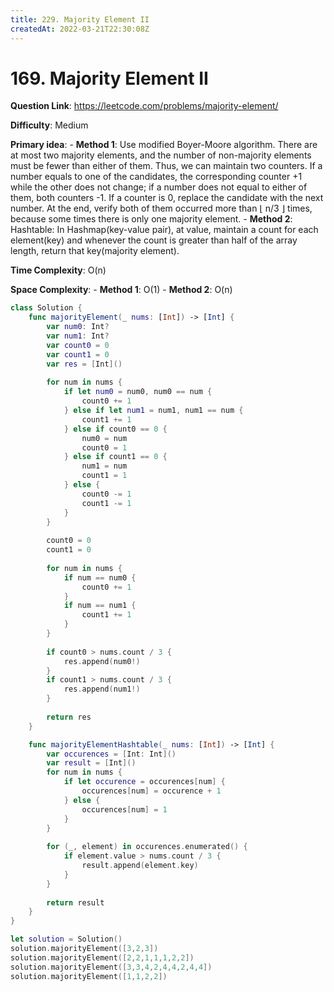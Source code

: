 ```yaml
---
title: 229. Majority Element II
createdAt: 2022-03-21T22:30:08Z
---
```


# 169. Majority Element II

**Question Link**: https://leetcode.com/problems/majority-element/

 **Difficulty**: Medium
 
 **Primary idea**: 
    - **Method 1**: Use modified Boyer-Moore algorithm. There are at most two majority elements, and the number of non-majority elements must be fewer than either of them. Thus, we can maintain two counters. If a number equals to one of the candidates, the corresponding counter +1 while the other does not change; if a number does not equal to either of them, both counters -1. If a counter is 0, replace the candidate with the next number. At the end, verify both of them occurred more than ⌊ n/3 ⌋ times, because some times there is only one majority element.
    - **Method 2**: Hashtable: In Hashmap(key-value pair), at value, maintain a count for each element(key) and whenever the count is greater than half of the array length, return that key(majority element). 
 
 **Time Complexity**: O(n) 
 
 **Space Complexity**: 
    - **Method 1**: O(1) 
    - **Method 2**: O(n)

```swift
class Solution {
    func majorityElement(_ nums: [Int]) -> [Int] {
        var num0: Int?
        var num1: Int?
        var count0 = 0
        var count1 = 0
        var res = [Int]()
        
        for num in nums {
            if let num0 = num0, num0 == num {
                count0 += 1
            } else if let num1 = num1, num1 == num {
                count1 += 1
            } else if count0 == 0 {
                num0 = num
                count0 = 1
            } else if count1 == 0 {
                num1 = num
                count1 = 1
            } else {
                count0 -= 1
                count1 -= 1
            }
        }
        
        count0 = 0
        count1 = 0
        
        for num in nums {
            if num == num0 {
                count0 += 1
            }
            if num == num1 {
                count1 += 1
            }
        }
        
        if count0 > nums.count / 3 {
            res.append(num0!)
        }
        if count1 > nums.count / 3 {
            res.append(num1!)
        }
        
        return res
    }

    func majorityElementHashtable(_ nums: [Int]) -> [Int] {
        var occurences = [Int: Int]()
        var result = [Int]()
        for num in nums {
            if let occurence = occurences[num] {
                occurences[num] = occurence + 1
            } else {
                occurences[num] = 1
            }
        }
        
        for (_, element) in occurences.enumerated() {
            if element.value > nums.count / 3 {
                result.append(element.key)
            }
        }
        
        return result
    }
}

let solution = Solution()
solution.majorityElement([3,2,3])
solution.majorityElement([2,2,1,1,1,2,2])
solution.majorityElement([3,3,4,2,4,4,2,4,4])
solution.majorityElement([1,1,2,2])
```